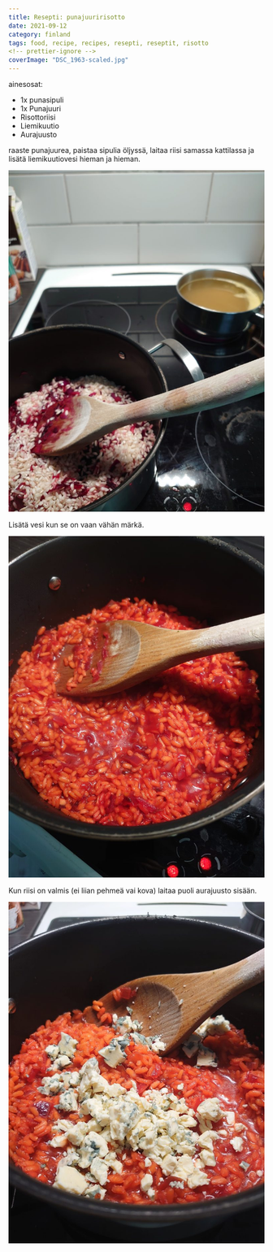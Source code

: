 ```yaml
---
title: Resepti: punajuuririsotto
date: 2021-09-12
category: finland
tags: food, recipe, recipes, resepti, reseptit, risotto
<!-- prettier-ignore -->
coverImage: "DSC_1963-scaled.jpg"
---
```


ainesosat:

- 1x punasipuli
- 1x Punajuuri
- Risottoriisi
- Liemikuutio
- Aurajuusto

raaste punajuurea, paistaa sipulia öljyssä, laitaa riisi samassa kattilassa ja
lisätä liemikuutiovesi hieman ja hieman.

[![puna](images/DSC_1963-768x1024.jpg)](images/DSC_1963-scaled.jpg)

Lisätä vesi kun se on vaan vähän märkä.

[![juu](images/DSC_1964-768x1024.jpg)](images/DSC_1964-scaled.jpg)

Kun riisi on valmis (ei liian pehmeä vai kova) laitaa puoli aurajuusto sisään.

[![rea](images/DSC_1966-768x1024.jpg)](images/DSC_1966-scaled.jpg)
